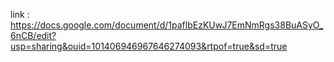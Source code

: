 link : 
https://docs.google.com/document/d/1paflbEzKUwJ7EmNmRgs38BuASyO_6nCB/edit?usp=sharing&ouid=101406946967646274093&rtpof=true&sd=true